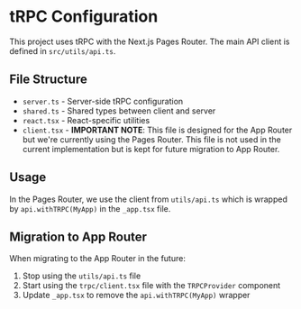 # tRPC Configuration

This project uses tRPC with the Next.js Pages Router. The main API client is defined in `src/utils/api.ts`.

## File Structure

- `server.ts` - Server-side tRPC configuration
- `shared.ts` - Shared types between client and server
- `react.tsx` - React-specific utilities
- `client.tsx` - **IMPORTANT NOTE**: This file is designed for the App Router but we're currently using the Pages Router. This file is not used in the current implementation but is kept for future migration to App Router.

## Usage

In the Pages Router, we use the client from `utils/api.ts` which is wrapped by `api.withTRPC(MyApp)` in the `_app.tsx` file.

## Migration to App Router

When migrating to the App Router in the future:
1. Stop using the `utils/api.ts` file
2. Start using the `trpc/client.tsx` file with the `TRPCProvider` component
3. Update `_app.tsx` to remove the `api.withTRPC(MyApp)` wrapper 